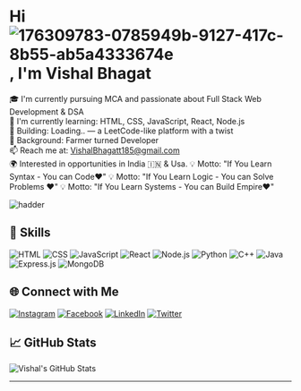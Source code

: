 # Hi ![176309783-0785949b-9127-417c-8b55-ab5a4333674e](https://github.com/user-attachments/assets/3e88d982-48c5-4def-a620-477b71b480df), I'm Vishal Bhagat

🎓 I'm currently pursuing MCA and passionate about Full Stack Web Development & DSA  
🌱 I'm currently learning: HTML, CSS, JavaScript, React, Node.js  
🚀  Building: Loading.. — a LeetCode-like platform with a twist  
🌾 Background: Farmer turned Developer  
📫 Reach me at: VishalBhagatt185@gmail.com  
🌍 Interested in opportunities in India 🇮🇳 & Usa.
💡 Motto: "If You Learn Syntax - You can Code❤️"
💡 Motto: "If You Learn Logic - You can Solve Problems ❤️"
💡 Motto: "If You Learn Systems - You can Build Empire❤️"

![hadder](https://github.com/user-attachments/assets/d1afe066-2e0c-4eac-98a3-29b2918bec91)


## 🚀 Skills
![HTML](https://img.shields.io/badge/HTML-E34F26?style=flat&logo=html5&logoColor=white)
![CSS](https://img.shields.io/badge/CSS-1572B6?style=flat&logo=css3&logoColor=white)
![JavaScript](https://img.shields.io/badge/JavaScript-F7DF1E?style=flat&logo=javascript&logoColor=black)
![React](https://img.shields.io/badge/React-20232A?style=flat&logo=react&logoColor=61DAFB)
![Node.js](https://img.shields.io/badge/Node.js-43853D?style=flat&logo=node-dot-js&logoColor=white)
![Python](https://img.shields.io/badge/Python-3776AB?style=flat&logo=python&logoColor=white)
![C++](https://img.shields.io/badge/C++-00599C?style=for-the-badge&logo=c%2B%2B&logoColor=white)
![Java](https://img.shields.io/badge/Java-ED8B00?style=for-the-badge&logo=java&logoColor=white)
![Express.js](https://img.shields.io/badge/Express.js-000000?style=for-the-badge&logo=express&logoColor=white)
![MongoDB](https://img.shields.io/badge/MongoDB-4EA94B?style=for-the-badge&logo=mongodb&logoColor=white)

## 🌐 Connect with Me

[![Instagram](https://img.shields.io/badge/Instagram-E4405F?style=for-the-badge&logo=instagram&logoColor=white)](https://instagram.com/your_username)
[![Facebook](https://img.shields.io/badge/Facebook-1877F2?style=for-the-badge&logo=facebook&logoColor=white)](https://facebook.com/your_username)
[![LinkedIn](https://img.shields.io/badge/LinkedIn-0A66C2?style=for-the-badge&logo=linkedin&logoColor=white)](https://linkedin.com/in/your_username)
[![Twitter](https://img.shields.io/badge/Twitter-1DA1F2?style=for-the-badge&logo=twitter&logoColor=white)](https://twitter.com/your_username)

## 📈 GitHub Stats

![Vishal's GitHub Stats](https://github-readme-stats.vercel.app/api?username=VishalBhagat185&show_icons=true&theme=tokyonight)

---
